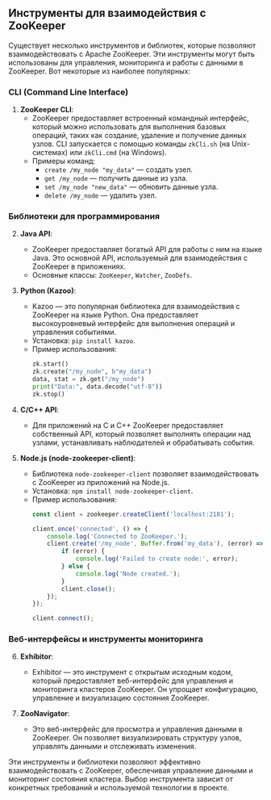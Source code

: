 ## Инструменты для взаимодействия с ZooKeeper

Существует несколько инструментов и библиотек, которые позволяют взаимодействовать с Apache ZooKeeper. Эти инструменты могут быть использованы для управления, мониторинга и работы с данными в ZooKeeper. Вот некоторые из наиболее популярных:

### CLI (Command Line Interface)

1. **ZooKeeper CLI**:
   - ZooKeeper предоставляет встроенный командный интерфейс, который можно использовать для выполнения базовых операций, таких как создание, удаление и получение данных узлов. CLI запускается с помощью команды `zkCli.sh` (на Unix-системах) или `zkCli.cmd` (на Windows).
   - Примеры команд:
     - `create /my_node "my_data"` — создать узел.
     - `get /my_node` — получить данные из узла.
     - `set /my_node "new_data"` — обновить данные узла.
     - `delete /my_node` — удалить узел.

### Библиотеки для программирования

2. **Java API**:
   - ZooKeeper предоставляет богатый API для работы с ним на языке Java. Это основной API, используемый для взаимодействия с ZooKeeper в приложениях.
   - Основные классы: `ZooKeeper`, `Watcher`, `ZooDefs`.

3. **Python (Kazoo)**:
   - Kazoo — это популярная библиотека для взаимодействия с ZooKeeper на языке Python. Она предоставляет высокоуровневый интерфейс для выполнения операций и управления событиями.
   - Установка: `pip install kazoo`.
   - Пример использования:
     ```python from kazoo.client import KazooClient zk = KazooClient(hosts='127.0.0.1:2181')
     zk.start()
     zk.create("/my_node", b"my_data")
     data, stat = zk.get("/my_node")
     print("Data:", data.decode("utf-8"))
     zk.stop()
     ```

4. **C/C++ API**:
   - Для приложений на C и C++ ZooKeeper предоставляет собственный API, который позволяет выполнять операции над узлами, устанавливать наблюдателей и обрабатывать события.

5. **Node.js (node-zookeeper-client)**:
   - Библиотека `node-zookeeper-client` позволяет взаимодействовать с ZooKeeper из приложений на Node.js.
   - Установка: `npm install node-zookeeper-client`.
   - Пример использования:
     ```javascript const zookeeper = require('node-zookeeper-client');
     const client = zookeeper.createClient('localhost:2181');
     
     client.once('connected', () => {
         console.log('Connected to ZooKeeper.');
         client.create('/my_node', Buffer.from('my_data'), (error) => {
             if (error) {
                 console.log('Failed to create node:', error);
             } else {
                 console.log('Node created.');
             }
             client.close();
         });
     });

     client.connect();
     ```

### Веб-интерфейсы и инструменты мониторинга

6. **Exhibitor**:
   - Exhibitor — это инструмент с открытым исходным кодом, который предоставляет веб-интерфейс для управления и мониторинга кластеров ZooKeeper. Он упрощает конфигурацию, управление и визуализацию состояния ZooKeeper.

7. **ZooNavigator**:
   - Это веб-интерфейс для просмотра и управления данными в ZooKeeper. Он позволяет визуализировать структуру узлов, управлять данными и отслеживать изменения.

Эти инструменты и библиотеки позволяют эффективно взаимодействовать с ZooKeeper, обеспечивая управление данными и мониторинг состояния кластера. Выбор инструмента зависит от конкретных требований и используемой технологии в проекте.